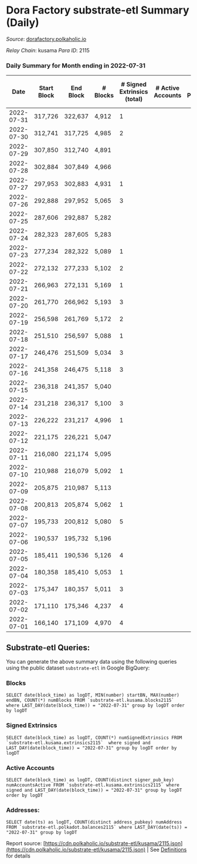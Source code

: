 # Dora Factory substrate-etl Summary (Daily)

_Source_: [dorafactory.polkaholic.io](https://dorafactory.polkaholic.io)

*Relay Chain*: kusama
*Para ID*: 2115



### Daily Summary for Month ending in 2022-07-31


| Date | Start Block | End Block | # Blocks | # Signed Extrinsics (total) | # Active Accounts | # Passive | # New | # Addresses with Balances | # Events | # Transfers | # XCM Transfers In | # XCM Transfers Out |
| ---- | ----------- | --------- | -------- | --------------------------- | ----------------- | --------- | ----- | ------------------------- | -------- | ----------- | ------------------ | ------------------- |
| 2022-07-31 | 317,726 | 322,637 | 4,912  | 1 |  |  |  | 370 | 9,833 | 1  |   |   |
| 2022-07-30 | 312,741 | 317,725 | 4,985  | 2 |  |  |  | 370 | 9,985 | 2  |   |   |
| 2022-07-29 | 307,850 | 312,740 | 4,891  |  |  |  |  | 370 | 9,784 |   |   |   |
| 2022-07-28 | 302,884 | 307,849 | 4,966  |  |  |  |  | 370 | 9,935 |   |   |   |
| 2022-07-27 | 297,953 | 302,883 | 4,931  | 1 |  |  |  | 370 | 9,871 | 1  |   |   |
| 2022-07-26 | 292,888 | 297,952 | 5,065  | 3 |  |  |  | 370 | 10,151 | 3  |   |   |
| 2022-07-25 | 287,606 | 292,887 | 5,282  |  |  |  |  | 370 | 10,567 |   |   |   |
| 2022-07-24 | 282,323 | 287,605 | 5,283  |  |  |  |  | 370 | 10,569 |   |   |   |
| 2022-07-23 | 277,234 | 282,322 | 5,089  | 1 |  |  |  | 370 | 10,186 | 1  |   |   |
| 2022-07-22 | 272,132 | 277,233 | 5,102  | 2 |  |  |  | 370 | 10,219 | 2  |   |   |
| 2022-07-21 | 266,963 | 272,131 | 5,169  | 1 |  |  |  | 370 | 10,347 | 1  |   |   |
| 2022-07-20 | 261,770 | 266,962 | 5,193  | 3 |  |  |  | 370 | 10,407 | 3  |   |   |
| 2022-07-19 | 256,598 | 261,769 | 5,172  | 2 |  |  |  | 370 | 10,359 | 2  |   |   |
| 2022-07-18 | 251,510 | 256,597 | 5,088  | 1 |  |  |  | 370 | 10,185 | 1  |   |   |
| 2022-07-17 | 246,476 | 251,509 | 5,034  | 3 |  |  |  | 370 | 10,089 | 3  |   |   |
| 2022-07-16 | 241,358 | 246,475 | 5,118  | 3 |  |  |  | 370 | 10,256 | 3  |   |   |
| 2022-07-15 | 236,318 | 241,357 | 5,040  |  |  |  |  | 370 | 10,083 |   |   |   |
| 2022-07-14 | 231,218 | 236,317 | 5,100  | 3 |  |  |  | 370 | 10,221 | 3  |   |   |
| 2022-07-13 | 226,222 | 231,217 | 4,996  | 1 |  |  |  | 370 | 10,001 | 1  |   |   |
| 2022-07-12 | 221,175 | 226,221 | 5,047  |  |  |  |  | 370 | 10,097 |   |   |   |
| 2022-07-11 | 216,080 | 221,174 | 5,095  |  |  |  |  | 370 | 10,192 |   |   |   |
| 2022-07-10 | 210,988 | 216,079 | 5,092  | 1 |  |  |  | 370 | 10,193 | 1  |   |   |
| 2022-07-09 | 205,875 | 210,987 | 5,113  |  |  |  |  | 370 | 10,229 |   |   |   |
| 2022-07-08 | 200,813 | 205,874 | 5,062  | 1 |  |  |  | 370 | 10,133 | 1  |   |   |
| 2022-07-07 | 195,733 | 200,812 | 5,080  | 5 |  |  |  | 370 | 10,193 | 5  |   |   |
| 2022-07-06 | 190,537 | 195,732 | 5,196  |  |  |  |  | 370 | 10,395 |   |   |   |
| 2022-07-05 | 185,411 | 190,536 | 5,126  | 4 |  |  |  | 370 | 10,278 | 4  |   |   |
| 2022-07-04 | 180,358 | 185,410 | 5,053  | 1 |  |  |  | 370 | 10,115 | 1  |   |   |
| 2022-07-03 | 175,347 | 180,357 | 5,011  | 3 |  |  |  | 370 | 10,040 | 2  |   |   |
| 2022-07-02 | 171,110 | 175,346 | 4,237  | 4 |  |  |  | 370 | 8,500 | 4  |   |   |
| 2022-07-01 | 166,140 | 171,109 | 4,970  | 4 |  |  |  | 370 | 9,967 | 4  |   |   |

## Substrate-etl Queries:
You can generate the above summary data using the following queries using the public dataset `substrate-etl` in Google BigQuery:


### Blocks
```
SELECT date(block_time) as logDT, MIN(number) startBN, MAX(number) endBN, COUNT(*) numBlocks FROM `substrate-etl.kusama.blocks2115`  where LAST_DAY(date(block_time)) = "2022-07-31" group by logDT order by logDT
```


### Signed Extrinsics
```
SELECT date(block_time) as logDT, COUNT(*) numSignedExtrinsics FROM `substrate-etl.kusama.extrinsics2115`  where signed and LAST_DAY(date(block_time)) = "2022-07-31" group by logDT order by logDT
```


### Active Accounts
```
SELECT date(block_time) as logDT, COUNT(distinct signer_pub_key) numAccountsActive FROM `substrate-etl.kusama.extrinsics2115` where signed and LAST_DAY(date(block_time)) = "2022-07-31" group by logDT order by logDT
```


### Addresses:
```
SELECT date(ts) as logDT, COUNT(distinct address_pubkey) numAddress FROM `substrate-etl.polkadot.balances2115` where LAST_DAY(date(ts)) = "2022-07-31" group by logDT
```



Report source: [https://cdn.polkaholic.io/substrate-etl/kusama/2115.json](https://cdn.polkaholic.io/substrate-etl/kusama/2115.json) | See [Definitions](/DEFINITIONS.md) for details
